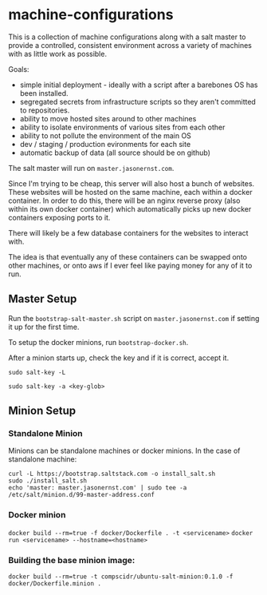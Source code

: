 # machine-configurations
This is a collection of machine configurations along with a salt master to
provide a controlled, consistent environment across a variety of machines
with as little work as possible.

Goals:
- simple initial deployment - ideally with a script after a barebones OS has
been installed. 
- segregated secrets from infrastructure scripts so they aren't committed to
repositories.
- ability to move hosted sites around to other machines
- ability to isolate environments of various sites from each other
- ability to not pollute the environment of the main OS
- dev / staging / production evironments for each site
- automatic backup of data (all source should be on github)

The salt master will run on `master.jasonernst.com`. 

Since I'm trying to be cheap, this server will also host a bunch of websites.
These websites will be hosted on the same machine, each within a docker
container. In order to do this, there will be an nginx reverse proxy (also
within its own docker container) which automatically picks up new docker
containers exposing ports to it.

There will likely be a few database containers for the websites to interact
with.

The idea is that eventually any of these containers can be swapped onto
other machines, or onto aws if I ever feel like paying money for any of it
to run.

## Master Setup
Run the `bootstrap-salt-master.sh` script on `master.jasonernst.com` if setting
it up for the first time. 


To setup the docker minions, run `bootstrap-docker.sh`.


After a minion starts up, check the key and if it
is correct, accept it.

`sudo salt-key -L`

`sudo salt-key -a <key-glob>`

## Minion Setup

### Standalone Minion
Minions can be standalone machines or docker minions. In the case of standalone
machine:
```
curl -L https://bootstrap.saltstack.com -o install_salt.sh
sudo ./install_salt.sh
echo 'master: master.jasonernst.com' | sudo tee -a /etc/salt/minion.d/99-master-address.conf
```

### Docker minion
`docker build --rm=true -f docker/Dockerfile . -t <servicename>`
`docker run <servicename> --hostname=<hostname>`

### Building the base minion image:
`docker build --rm=true -t compscidr/ubuntu-salt-minion:0.1.0 -f docker/Dockerfile.minion .`
